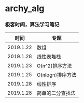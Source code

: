# archy_alg

### 极客时间，算法学习笔记

|时间|专题|
|---|----|
|2019.1.22|数组|
|2019.1.28|线性表堆栈|
|2019.1.23|O(n^2)排序方法|
|2019.1.25|O(nlogn)排序方法|
|2019.1.28|线性排序|
|2019.1.28|简单的二分查找法|
